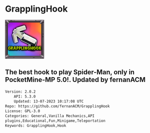 # GrapplingHook
<img src="https://raw.githubusercontent.com/fernanACM/GrapplingHook/88e151b07ec9ab3bc509341d5933f87f997b348f/icon-grapplinghook.png" width="128" height="128" />

## The best hook to play Spider-Man, only in PocketMine-MP 5.0!. Updated by fernanACM
```properties
Version: 2.0.2
    API: 5.3.0
    Updated: 13-07-2023 10:17:08 UTC
Repo: https://github.com/fernanACM/GrapplingHook
License: GPL-3.0
Categories: General,Vanilla Mechanics,API plugins,Educational,Fun,Minigame,Teleportation
Keywords: GrapplingHook,Hook
```